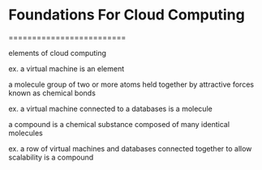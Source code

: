 # Foundations For Cloud Computing

=========================

elements of cloud computing

ex. a virtual machine is an element

a molecule group of two or more atoms held together by attractive forces known as chemical bonds

ex. a virtual machine connected to a databases is a molecule

a compound is a chemical substance composed of many identical molecules

ex. a row of virtual machines and databases connected together to allow scalability is a compound 
